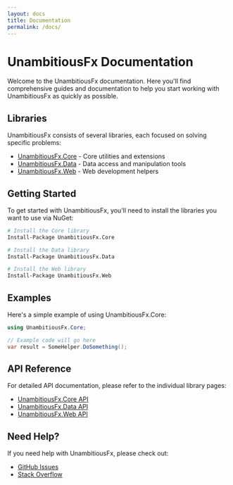```yaml
---
layout: docs
title: Documentation
permalink: /docs/
---
```


# UnambitiousFx Documentation

Welcome to the UnambitiousFx documentation. Here you'll find comprehensive guides and documentation to help you start working with UnambitiousFx as quickly as possible.

## Libraries

UnambitiousFx consists of several libraries, each focused on solving specific problems:

- [UnambitiousFx.Core](/docs/core/) - Core utilities and extensions
- [UnambitiousFx.Data](/docs/data/) - Data access and manipulation tools
- [UnambitiousFx.Web](/docs/web/) - Web development helpers

## Getting Started

To get started with UnambitiousFx, you'll need to install the libraries you want to use via NuGet:

```bash
# Install the Core library
Install-Package UnambitiousFx.Core

# Install the Data library
Install-Package UnambitiousFx.Data

# Install the Web library
Install-Package UnambitiousFx.Web
```

## Examples

Here's a simple example of using UnambitiousFx.Core:

```csharp
using UnambitiousFx.Core;

// Example code will go here
var result = SomeHelper.DoSomething();
```

## API Reference

For detailed API documentation, please refer to the individual library pages:

- [UnambitiousFx.Core API](/docs/core/api/)
- [UnambitiousFx.Data API](/docs/data/api/)
- [UnambitiousFx.Web API](/docs/web/api/)

## Need Help?

If you need help with UnambitiousFx, please check out:

- [GitHub Issues](https://github.com/UnambitiousFx/issues)
- [Stack Overflow](https://stackoverflow.com/questions/tagged/unambitiousfx)
